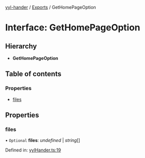 [yyl-hander](../README.md) / [Exports](../modules.md) / GetHomePageOption

# Interface: GetHomePageOption

## Hierarchy

- **GetHomePageOption**

## Table of contents

### Properties

- [files](gethomepageoption.md#files)

## Properties

### files

• `Optional` **files**: _undefined_ \| _string_[]

Defined in: [yylHander.ts:19](https://github.com/jackness1208/yyl-hander/blob/d810b2c/src/yylHander.ts#L19)
